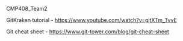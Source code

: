 CMP408_Team2

GitKraken tutorial - https://www.youtube.com/watch?v=gjtXTm_TvvE

Git cheat sheet - https://www.git-tower.com/blog/git-cheat-sheet

